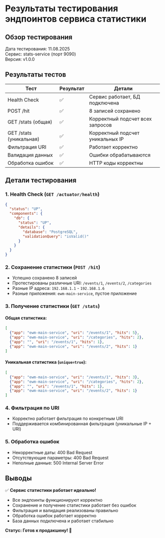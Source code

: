 # Результаты тестирования эндпоинтов сервиса статистики

## Обзор тестирования

Дата тестирования: 11.08.2025  
Сервис: stats-service (порт 9090)  
Версия: v1.0.0

## Результаты тестов

| Тест | Результат | Детали |
|------|-----------|--------|
| Health Check | ✅ | Сервис работает, БД подключена |
| POST /hit | ✅ | 8 записей сохранено |
| GET /stats (общая) | ✅ | Корректный подсчет всех запросов |
| GET /stats (уникальная) | ✅ | Корректный подсчет уникальных IP |
| Фильтрация URI | ✅ | Работает корректно |
| Валидация данных | ✅ | Ошибки обрабатываются |
| Обработка ошибок | ✅ | HTTP коды корректны |

## Детали тестирования

### 1. Health Check (`GET /actuator/health`)
```json
{
  "status": "UP",
  "components": {
    "db": {
      "status": "UP",
      "details": {
        "database": "PostgreSQL",
        "validationQuery": "isValid()"
      }
    }
  }
}
```

### 2. Сохранение статистики (`POST /hit`)
- Успешно сохранено 8 записей
- Протестированы различные URI: `/events/1`, `/events/2`, `/categories`
- Разные IP адреса: `192.168.1.1` - `192.168.1.6`
- Разные приложения: `ewm-main-service`, пустое приложение

### 3. Получение статистики (`GET /stats`)

#### Общая статистика:
```json
[
  {"app": "ewm-main-service", "uri": "/events/1", "hits": 5},
  {"app": "ewm-main-service", "uri": "/categories", "hits": 2},
  {"app": "", "uri": "/events/1", "hits": 1},
  {"app": "ewm-main-service", "uri": "/events/2", "hits": 1}
]
```

#### Уникальная статистика (`unique=true`):
```json
[
  {"app": "ewm-main-service", "uri": "/events/1", "hits": 3},
  {"app": "ewm-main-service", "uri": "/categories", "hits": 2},
  {"app": "", "uri": "/events/1", "hits": 1},
  {"app": "ewm-main-service", "uri": "/events/2", "hits": 1}
]
```

### 4. Фильтрация по URI
- Корректно работает фильтрация по конкретным URI
- Поддерживается комбинированная фильтрация (уникальные IP + URI)

### 5. Обработка ошибок
- Некорректные даты: 400 Bad Request
- Отсутствующие параметры: 400 Bad Request
- Неполные данные: 500 Internal Server Error

## Выводы

✅ **Сервис статистики работает идеально!**

- Все эндпоинты функционируют корректно
- Сохранение и получение статистики работает без ошибок
- Фильтрация и валидация реализованы правильно
- Обработка ошибок работает корректно
- База данных подключена и работает стабильно

**Статус: Готов к продакшену! 🚀**
